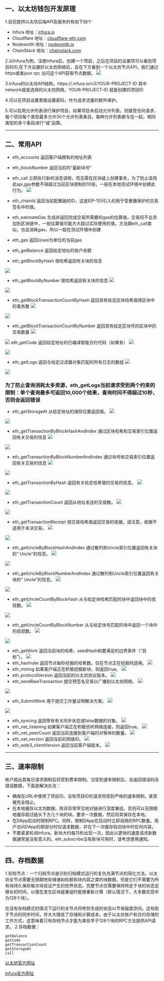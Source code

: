 ## 一、以太坊钱包开发原理

1.目前提供以太坊后端API及服务的有如下四个

* Infura  地址：[infura.io](https://infura.io/)
* Cloudflare 地址：[cloudflare-eth.com](https://cloudflare-eth.com/)
* Nodesmith  地址：[nodesmith.io](https://nodesmith.io/network/ethereum/)
* ChainStack 地址：[chainstack.com](https://chainstack.com/)

2.以Infura为例，注册Infura后，创建一个项目，之后在项目的设置项可以看到项目的ID,在下方设置好以太坊网络后，会在下方看到一个以太坊节点API，我们通过https或者json rpc 访问这个API获取节点数据。
![](/img/1.png)

3.Infura的以太坊API结构，https://<network>.infura.io/v3/YOUR-PROJECT-ID 其中 network就是选择的以太坊网络，YOUR-PROJECT-ID 就是创建的项目ID

4.可以在项目设置里面设置密码，作为请求流量的额外保护。

5.可以启用允许列表进行保护项目，如果项目未启动允许列表，则接受任何请求，每个项目每个类型最多允许30个允许列表条目，每种允许列表都与在一起，相同类型的多个条目进行“或”运算。

------------

## 二、常用API

* eth_accounts  返回客户端拥有的地址列表
* eth_blockNumber 返回当前的“最新块号”
* eth_call 立即执行新的消息调用，而无需在区块链上创建事务，为了防止滥用此api,gas参数不得超过当前区块限制的10倍，一般在本地测试环境中创建此行为。
![](/img/2.png)
* eth_chainId 返回当前配置链的ID，这是EIP-155引入的用于受重播保护的交易签名中的值。
* eth_eatimateGas 生成并返回完成交易所需要的gas的估算值，交易将不会添加到区块链中，一般估算值可能大大超过实际使用的值，方法跟eth_call类似，也会消耗gas，所以一般在测试环境中创建
* eth_gas 返回以wei为单位的当前gas
* eth_getBalance 返回给定地址的账户余额

* eth_getBlockByHash 按哈希返回有关块的信息

![](/img/5.png)
* eth_getBlockByNumber 按哈希返回有关块的信息
![](/img/6.png)

![](/img/7.png)
* eth_getBlockTransactionCountByHash 返回具有给定区块哈希值得区块中的事务数
![](/img/8.png)

![](/img/9.png)
* eth_getBlockTransactionCountByNumber 返回具有给定区块号的区块中的交易数量
![](/img/10.png)  

![](/img/11.png) 
eth_getCode 返回给定地址的已编译智能合约代码（如果有）
![](/img/12.png) 

![](/img/13.png) 
* eth_getLogs 返回与给定过滤器对象匹配的所有日志的数组
![](/img/14.png) 

![](/img/15.png) 

###  为了防止查询消耗太多资源，eth_getLogs当前请求受到两个约束的限制：单个查询最多可返回10,000个结果，查询时间不得超过10秒，否则会返回错误
* eth_getStorageAt 从给定地址的储存位置返回值。
![](/img/16.png) 

![](/img/17.png) 

* eth_getTransactionByBlockHashAndIndex 通过区块哈希和交易索引位置返回有关交易的信息
![](/img/18.png) 

![](/img/19.png)

* eth_getTransactionByBlockNumberAndIndex 通过块号和交易索引位置返回有关交易的信息
![](/img/20.png) 

![](/img/21.png)

* eth_getTransactionByHash 返回有关给定哈希值的交易的信息。
![](/img/22.png) 

![](/img/23.png)

* eth_getTransactionCount 返回从地址发送的交易数。
![](/img/24.png) 

![](/img/25.png)

* eth_getTransactionReceipt 按交易哈希值返回交易的收据。请注意，收据不适用于未决交易。
![](/img/26.png) 

![](/img/27.png)

* eth_getUncleByBlockHashAndIndex 通过散列和Uncle索引位置返回有关块的“ Uncle”的信息。
![](/img/28.png) 

![](/img/29.png)

* eth_getUncleByBlockNumberAndIndex 通过散列和Uncle索引位置返回有关块的“ Uncle”的信息。
![](/img/30.png) 

![](/img/31.png)

* eth_getUncleCountByBlockHash 从与给定块哈希匹配的块中返回块中的叔叔数。 
![](/img/32.png) 

![](/img/33.png)

* eth_getUncleCountByBlockNumber 从与给定块号匹配的块中返回一个块中的叔叔数。
![](/img/34.png) 

![](/img/35.png)

* eth_getWork  返回当前块的哈希，seedHash和要满足的边界条件（“目标”）。
![](/img/36.png) 
* eth_hashrate  返回节点每秒挖掘的哈希数。仅在节点正在挖掘时适用。
![](/img/37.png) 
* eth_mining 如果客户端正在积极挖掘新块，则返回true。
![](/img/38.png) 
* eth_protocolVersion 返回当前的以太坊协议版本。
![](/img/39.png)
* eth_sendRawTransaction 提交预签名交易以广播到以太坊网络。
![](/img/40.png)

![](/img/41.png)

* eth_SubmitWork 用于提交工作量证明解决方案。
![](/img/42.png)

![](/img/43.png)

* eth_syncing  返回带有有关同步状态或false数据的对象。
![](/img/44.png)
* eth_net_listening 如果客户端正在积极侦听网络连接，则返回true。
![](/img/45.png)
* eth_net_peerCount  返回当前连接到客户端的对等体的数量。
![](/img/46.png)
* eth_net_version 返回当前的网络ID。
![](/img/47.png)
* eth_web3_clientVersion 返回当前客户端版本。
![](/img/48.png)

_____________

## 三、速率限制
帐户超出其每日请求限制后将受到费率限制。当受到速率限制后，会返回错误码及错误数据，下面是解决办法：
* 确保在URL中使用了项目ID。没有项目ID的请求将受到严格的速率限制，甚至被完全阻止。
* 在本地缓存以太坊数据。除非异常罕见地对链进行深度重组，否则可以无限期地缓存超过链头下方几个块的块。要求一次数据，然后将其保存在本地。
* 在DApp启动时限制RPC。同样，限制DApp在启动时立即调用的RPC数量。用户访问DApp的那部分时仅请求数据，并在下一次缓存较旧块中的任何内容。
* 不要紧紧轮询Infura。新块大约每15秒出现一次，因此以更快的速度请求新数据通常是没有意义的。eth_subscribe当有新块可用时，请考虑使用通知。
----------------
## 四、存档数据
1.存档节点：一个归档节点是识别归档模式运行的复仇充满节点的简化方法。以太坊全节点需要无限期地存储诸如标题和块内容之类的块数据，但是它们不需要为所有块持久保存每次块验证产生的世界状态。完整节点仅需要保持特定于块的状态足够长的时间，以便在发生区块链重组时能够重新计算（默认情况下，大多数实现中为128个块）。

在没有存档模式的情况下运行的全节点将修剪生成的状态以节省磁盘空间。这有助于节点的同步时间，并大大降低了存储和计算成本。由于以太坊账户和合约存储的工作方式，这意味着只有存档节点才能为某些早于128个块的RPC方法提供API请求。
2.存档数据：
```
getBalance
getCode
getTransactionCount
getStorageAt
call
```

[以太坊官方网址](https://ethereum.org/zh/developers/ "eth官网")


[Infura官方网址](https://infura.io/docs/ipfs/post/block-put "infura官网")
  







